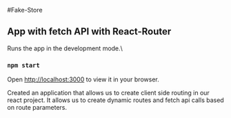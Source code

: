 #Fake-Store

## App with fetch API with React-Router

Runs the app in the development mode.\
### `npm start`


Open [http://localhost:3000](http://localhost:3000) to view it in your browser.


Created an application that allows us to create client side routing in our react project.
It allows us to create dynamic routes and fetch api calls based on route parameters.

